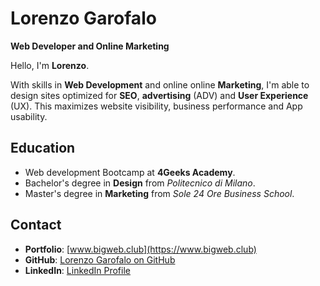 # Lorenzo Garofalo

**Web Developer and Online Marketing**

Hello, I'm **Lorenzo**.

With skills in **Web Development** and online online **Marketing**, I'm able to design sites optimized for **SEO**, **advertising** (ADV) and **User Experience** (UX). This maximizes website visibility, business performance and App usability.

## Education

- Web development Bootcamp at **4Geeks Academy**.
- Bachelor's degree in **Design** from *Politecnico di Milano*.
- Master's degree in **Marketing** from *Sole 24 Ore Business School*.


## Contact

- **Portfolio**: [www.bigweb.club](https://www.bigweb.club)
- **GitHub**: [Lorenzo Garofalo on GitHub](https://github.com/thelore85)
- **LinkedIn**: [LinkedIn Profile](https://www.linkedin.com/in/lorenzo-garofalo-digital/)
